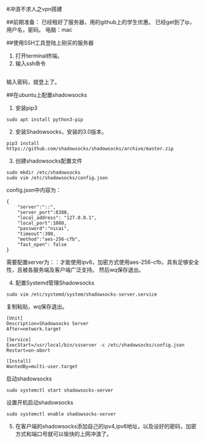 #冲浪不求人之vpn搭建

##前期准备：
已经租好了服务器，用的github上的学生优惠。
已经get到了ip，用户名，密码。
电脑：mac

##使用SSH工具登陆上刚买的服务器
1. 打开terminal终端。
2. 输入ssh命令
```ssh 用户名@ip地址 # 如：ssh root@123.123.123.1）
```
输入密码，就登上了。

##在ubuntu上配置shadowsocks
1. 安装pip3
```
sudo apt install python3-pip

```

2. 安装Shadowsocks，安装的3.0版本。
```
pip3 install https://github.com/shadowsocks/shadowsocks/archive/master.zip

```

3. 创建shadowsocks配置文件
```
sudo mkdir /etc/shadowsocks
sudo vim /etc/shadowsocks/config.json
```
config.json中内容为：
```
{
    "server":"::",
    "server_port":8388,
    "local_address": "127.0.0.1",
    "local_port":1080,
    "password":"nicai",
    "timeout":300,
    "method":"aes-256-cfb",
    "fast_open": false
}
```
需要配置server为：：才能使用ipv6，加密方式使用aes-256-cfb，具有足够安全性，且被各服务端及客户端广泛支持。
然后wq保存退出。

4. 配置Systemd管理Shadowsocks
```
sudo vim /etc/systemd/system/shadowsocks-server.service

```
复制粘贴，wq保存退出。
```
[Unit]
Description=Shadowsocks Server
After=network.target

[Service]
ExecStart=/usr/local/bin/ssserver -c /etc/shadowsocks/config.json
Restart=on-abort

[Install]
WantedBy=multi-user.target
```
启动shadowsocks
```
sudo systemctl start shadowsocks-server
```
设置开机启动shadowsocks
```
sudo systemctl enable shadowsocks-server

```

5. 在客户端的shadowsocks添加自己的ipv4,ipv6地址，以及设好的密码，加密方式和端口号就可以愉快的上网冲浪了。
 